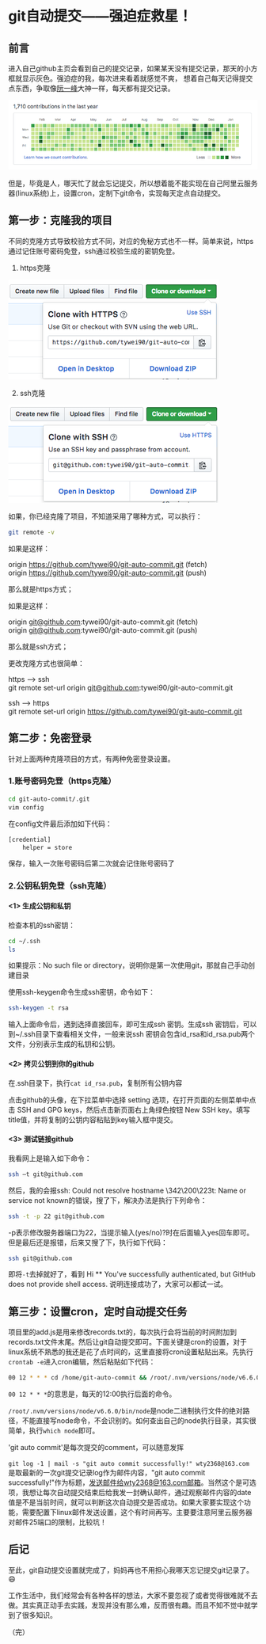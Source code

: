 # git自动提交——强迫症救星！

## 前言
进入自己github主页会看到自己的提交记录，如果某天没有提交记录，那天的小方框就显示灰色。强迫症的我，每次进来看着就感觉不爽，
想着自己每天记得提交点东西，争取像[阮一峰](https://github.com/ruanyf)大神一样，每天都有提交记录。  

![阮一峰git提交记录](./assets/git-commits.png "阮一峰git提交记录")

但是，毕竟是人，哪天忙了就会忘记提交，所以想着能不能实现在自己阿里云服务器(linux系统)上，设置cron，定制下git命令，实现每天定点自动提交。

## 第一步：克隆我的项目

不同的克隆方式导致校验方式不同，对应的免秘方式也不一样。简单来说，https通过记住账号密码免登，ssh通过校验生成的密钥免登。  
1. https克隆

![https克隆](./assets/https.png "https克隆")  

2. ssh克隆

![ssh克隆](./assets/ssh.png "ssh克隆")

如果，你已经克隆了项目，不知道采用了哪种方式，可以执行：
```bash
git remote -v
```
如果是这样：  

origin https://github.com/tywei90/git-auto-commit.git (fetch)  
origin https://github.com/tywei90/git-auto-commit.git (push)  

那么就是https方式； 

如果是这样：  

origin	git@github.com:tywei90/git-auto-commit.git (fetch)  
origin	git@github.com:tywei90/git-auto-commit.git (push)  

那么就是ssh方式；  

更改克隆方式也很简单：  

https ——> ssh  
git remote set-url origin git@github.com:tywei90/git-auto-commit.git  

ssh ——> https  
git remote 
set-url origin https://github.com/tywei90/git-auto-commit.git  

## 第二步：免密登录
针对上面两种克隆项目的方式，有两种免密登录设置。

### 1.账号密码免登（https克隆）
```bash
cd git-auto-commit/.git
vim config
```
在config文件最后添加如下代码：
```
[credential]  
    helper = store
```
保存，输入一次账号密码后第二次就会记住账号密码了

### 2.公钥私钥免登（ssh克隆）

#### <1> 生成公钥和私钥

检查本机的ssh密钥：
```bash
cd ~/.ssh 
ls
```
如果提示：No such file or directory，说明你是第一次使用git，那就自己手动创建目录  

使用ssh-keygen命令生成ssh密钥，命令如下：
```bash
ssh-keygen -t rsa
```
输入上面命令后，遇到选择直接回车，即可生成ssh 密钥。生成ssh 密钥后，可以到~/.ssh目录下查看相关文件，一般来说ssh 密钥会包含id_rsa和id_rsa.pub两个文件，分别表示生成的私钥和公钥。

#### <2> 拷贝公钥到你的github
在.ssh目录下，执行`cat id_rsa.pub`，复制所有公钥内容

点击github的头像，在下拉菜单中选择 setting 选项，在打开页面的左侧菜单中点击 SSH and GPG keys，然后点击新页面右上角绿色按钮 New SSH key。填写title值，并将复制的公钥内容粘贴到key输入框中提交。

#### <3> 测试链接github
我看网上是输入如下命令：
```bash
ssh –t git@github.com
```
然后，我的会报ssh: Could not resolve hostname \342\200\223t: Name or service not known的错误，搜了下，解决办法是执行下列命令：
```bash
ssh -t -p 22 git@github.com 
```
-p表示修改服务器端口为22，当提示输入(yes/no)?时在后面输入yes回车即可。但是最后还是报错，后来又搜了下，执行如下代码：
```bash
ssh git@github.com
```
即将`-t`去掉就好了，看到 Hi ** You've successfully authenticated, but GitHub does not provide shell access. 说明连接成功了，大家可以都试一试。

## 第三步：设置cron，定时自动提交任务
项目里的add.js是用来修改records.txt的，每次执行会将当前的时间附加到records.txt文件末尾。然后让git自动提交即可。下面关键是cron的设置，对于linux系统不熟悉的我还是花了点时间的，这里直接将cron设置粘贴出来。先执行`crontab -e`进入cron编辑，然后粘贴如下代码：
```bash
00 12 * * * cd /home/git-auto-commit && /root/.nvm/versions/node/v6.6.0/bin/node add.js && git commit -a -m 'git auto commit' && git push origin master && git log -1 | mail -s "git auto commit successfully!" wty2368@163.com
```
`00 12 * * *`的意思是，每天的12:00执行后面的命令。  

`/root/.nvm/versions/node/v6.6.0/bin/node`是node二进制执行文件的绝对路径，不能直接写node命令，不会识别的。如何查出自己的node执行目录，其实很简单，执行`which node`即可。

'git auto commit'是每次提交的comment，可以随意发挥

`git log -1 | mail -s "git auto commit successfully!" wty2368@163.com` 是取最新的一次git提交记录log作为邮件内容，"git auto commit successfully!"作为标题，发送邮件给wty2368@163.com邮箱。当然这个是可选项，我想让每次自动提交结束后给我发一封确认邮件，通过观察邮件内容的date值是不是当前时间，就可以判断这次自动提交是否成功。如果大家要实现这个功能，需要配置下linux邮件发送设置，这个有时间再写。主要要注意阿里云服务器对邮件25端口的限制，比较坑！

## 后记
至此，git自动提交设置就完成了，妈妈再也不用担心我哪天忘记提交git记录了。:smile:

工作生活中，我们经常会有各种各样的想法，大家不要忽视了或者觉得很难就不去做。其实真正动手去实践，发现并没有那么难，反而很有趣。而且不知不觉中就学到了很多知识。  

（完）
